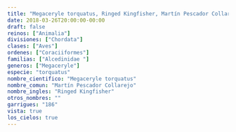 ```yaml
---
title: "Megaceryle torquatus, Ringed Kingfisher, Martín Pescador Collarejo"
date: 2018-03-26T20:00:00-00:00
draft: false
reinos: ["Animalia"]
divisiones: ["Chordata"]
clases: ["Aves"]
ordenes: ["Coraciiformes"]
familias: ["Alcedinidae "]
generos: ["Megaceryle"]
especie: "torquatus"
nombre_cientifico: "Megaceryle torquatus"
nombre_comun: "Martín Pescador Collarejo"
nombre_ingles: "Ringed Kingfisher"
otros_nombres: ""
garrigues: "186"
vista: true
los_cielos: true
---
```

